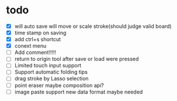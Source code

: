 # todo

- [X] will auto save will move or scale stroke(should judge valid board)
- [X] time stamp on saving
- [X] add ctrl+s shortcut
- [X] conext menu
- [ ] Add comment!!!!!
- [ ] return to origin tool after save or load were pressed
- [ ] Limited touch input support
- [ ] Support automatic folding tips
- [ ] drag stroke by Lasso selection
- [ ] point eraser maybe composition api?
- [ ] image paste support new data format maybe needed